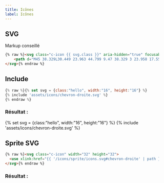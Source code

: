 ```yaml
---
title: Icônes
label: Icônes
---
```



## SVG
Markup conseillé
```html
{% raw %}<svg class="c-icon {{ svg.class }}" aria-hidden="true" focusable="false" width="{{ svg.width }}" height="{{ svg.height }}" viewBox="0 0 48 48">
    <path d="M45 38.329L30.449 23.963 44.799 9.47 38.329 3 23.958 17.556 9.415 3.201 3 9.617l14.562 14.42L3.201 38.585 9.617 45l14.415-14.557L38.53 44.799l6.47-6.47z"/>
</svg>{% endraw %}
```

## Include
```js
{% raw %}{% set svg = {class:"hello", width:"16", height:"16"} %}
{% include 'assets/icons/chevron-droite.svg' %}
{% endraw %}
```
### Résultat :
{% set svg = {class:"hello", width:"16", height:"16"} %}
{% include 'assets/icons/chevron-droite.svg' %}

## Sprite SVG
```html
{% raw %}<svg class="c-icon" width="32" height="32">
  <use xlink:href="{{ '/icons/sprite/icons.svg#chevron-droite' | path }}" />
</svg>{% endraw %}
```
### Résultat :
<svg class="c-icon" width="32" height="32">
  <use xlink:href="{{ '/icons/sprite/icons.svg#chevron-droite' | path }}" />
</svg>




